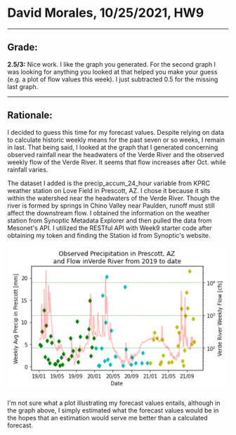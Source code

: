 # David Morales, 10/25/2021, HW9

____________
## Grade:
**2.5/3:** Nice work. I like the graph you generated. For the second graph I was looking for anything you looked at that helped you make your guess (e.g. a plot of flow values this week). I just subtracted 0.5 for the missing last graph. 
____________

## Rationale:

I decided to guess this time for my forecast values. Despite relying on data to calculate historic weekly means for the past seven or so weeks, I remain in last. That being said, I looked at the graph that I generated concerning observed rainfall near the headwaters of the Verde River and the observed weekly flow of the Verde River. It seems that flow increases after Oct. while rainfall varies. 

The dataset I added is the precip_accum_24_hour variable from KPRC weather station on Love Field in Prescott, AZ. I chose it because it sits within the watershed near the headwaters of the Verde River. Though the river is formed by springs in Chino Valley near Paulden, runoff must still affect the downstream flow. I obtained the information on the weather station from Synoptic Metadata Explorer and then pulled the data from Mesonet's API. I utilized the RESTful API with Week9 starter code after obtaining my token and finding the Station id from Synoptic's website.  

![picture 1](../images/9dcc6619cf5da0faab1c1493d125271dd626c1bf96f9244c93236c153427381b.png)  

I'm not sure what a plot illustrating my forecast values entails, although in the graph above, I simply estimated what the forecast values would be in the hopes that an estimation would serve me better than a calculated forecast.
